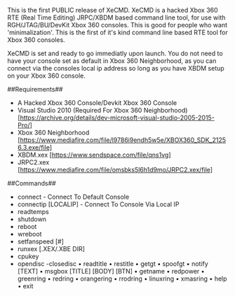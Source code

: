 This is the first PUBLIC release of XeCMD. XeCMD is a hacked Xbox 360 RTE (Real Time Editing) JRPC/XBDM based command line tool, for use with RGH/JTAG/BU/DevKit Xbox 360 consoles. This is good for people who want 'minimalization'. This is the first of it's kind command line based RTE tool for Xbox 360 consoles.

XeCMD is set and ready to go immediatly upon launch. You do not need to have your console set as default in Xbox 360 Neighborhood, as you can connect via the consoles local ip address so long as you have XBDM setup on your Xbox 360 console.

##Requirements##
- A Hacked Xbox 360 Console/Devkit Xbox 360 Console
- Visual Studio 2010 (Required For Xbox 360 Neighborhood) [https://archive.org/details/dev-microsoft-visual-studio-2005-2015-Pro/]
- Xbox 360 Neighborhood [https://www.mediafire.com/file/l9786i9endh5w5e/XBOX360_SDK_21256.3.exe/file]
- XBDM.xex [https://www.sendspace.com/file/qns1vg]
- JRPC2.xex [https://www.mediafire.com/file/omsbks5l6h1d9mo/JRPC2.xex/file]

##Commands##
- connect                        - Connect To Default Console
- connectip [LOCALIP]            - Connect To Console Via Local IP
- readtemps
- shutdown
- reboot
- wreboot
- setfanspeed [#]
- runxex [.XEX/.XBE DIR]
- cpukey
- opendisc
-closedisc
• readtitle
• restitle
• getgt
• spoofgt
• notify [TEXT]
• msgbox [TITLE] [BODY] [BTN]
• getname
• redpower
• greenring
• redring
• orangering
• rrodring
• linuxring
• xmasring
• help
• exit
